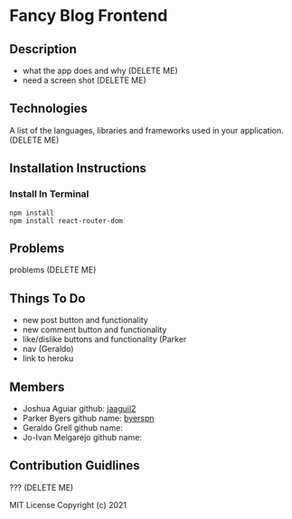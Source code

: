 # Fancy Blog Frontend

## Description
- what the app does and why (DELETE ME)
- need a screen shot (DELETE ME)

## Technologies
A list of the languages, libraries and frameworks used in your application. (DELETE ME)

## Installation Instructions

### Install In Terminal
```
npm install
npm install react-router-dom
```

## Problems
problems (DELETE ME)

## Things To Do
- new post button and functionality
- new comment button and functionality
- like/dislike buttons and functionality (Parker
- nav (Geraldo)
- link to heroku

## Members 

- Joshua Aguiar github: [jaaguil2](https://github.com/jaaguil2)
- Parker Byers  github name: [byerspn](https://github.com/byerspn)
- Geraldo Grell github name: 
- Jo-Ivan Melgarejo github name: 

## Contribution Guidlines
??? (DELETE ME)

MIT License Copyright (c) 2021
